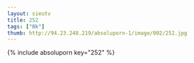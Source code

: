 ```yaml
--- 
layout: sieutv
title: 252
tags: ["0k"]
thumb: http://94.23.248.219/absoluporn-1/image/002/252.jpg
---
```

{% include absoluporn key="252" %} 
